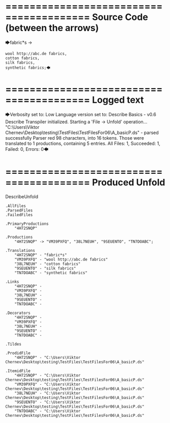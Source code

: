========================================
Source Code (between the arrows)
========================================

🡆fabric*s ->

	wool http://abc.de fabrics,
	cotton fabrics,
	silk fabrics,
	synthetic fabrics;🡄

========================================
Logged text
========================================

🡆Verbosity set to: Low
Language version set to: Describe Basics - v0.6
Describe Transpiler initialized.
Starting a 'File -> Unfold' operation...
"C:\Users\Viktor Chernev\Desktop\testing\TestFiles\TestFilesFor06\A_basicP.ds" - parsed successfully
Parser red 98 characters, into 16 tokens.
Those were translated to 1 productions, containing 5 entries.
All Files: 1, Succeeded: 1, Failed: 0, Errors: 0🡄

========================================
Produced Unfold
========================================

DescribeUnfold

    .AllFiles
    .ParsedFiles
    .FailedFiles

    .PrimaryProductions
        "4H72SNQP" 

    .Productions
        "4H72SNQP" -> "VM39PXFQ", "38L7NEUH", "9SEUENTO", "TN7DOABC";

    .Translations
        "4H72SNQP" - "fabric*s"
        "VM39PXFQ" - "wool http://abc.de fabrics"
        "38L7NEUH" - "cotton fabrics"
        "9SEUENTO" - "silk fabrics"
        "TN7DOABC" - "synthetic fabrics"

    .Links
        "4H72SNQP" - 
        "VM39PXFQ" - 
        "38L7NEUH" - 
        "9SEUENTO" - 
        "TN7DOABC" - 

    .Decorators
        "4H72SNQP" - 
        "VM39PXFQ" - 
        "38L7NEUH" - 
        "9SEUENTO" - 
        "TN7DOABC" - 

    .Tildes

    .ProdidFile
        "4H72SNQP" - "C:\Users\Viktor Chernev\Desktop\testing\TestFiles\TestFilesFor06\A_basicP.ds"

    .ItemidFile
        "4H72SNQP" - "C:\Users\Viktor Chernev\Desktop\testing\TestFiles\TestFilesFor06\A_basicP.ds"
        "VM39PXFQ" - "C:\Users\Viktor Chernev\Desktop\testing\TestFiles\TestFilesFor06\A_basicP.ds"
        "38L7NEUH" - "C:\Users\Viktor Chernev\Desktop\testing\TestFiles\TestFilesFor06\A_basicP.ds"
        "9SEUENTO" - "C:\Users\Viktor Chernev\Desktop\testing\TestFiles\TestFilesFor06\A_basicP.ds"
        "TN7DOABC" - "C:\Users\Viktor Chernev\Desktop\testing\TestFiles\TestFilesFor06\A_basicP.ds"


